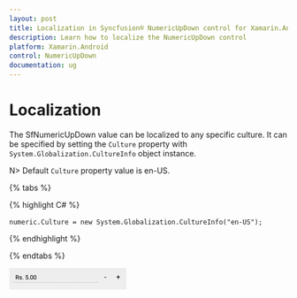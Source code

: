 ```yaml
---
layout: post
title: Localization in Syncfusion® NumericUpDown control for Xamarin.Android
description: Learn how to localize the NumericUpDown control
platform: Xamarin.Android
control: NumericUpDown
documentation: ug
---
```

# Localization

The SfNumericUpDown value can be localized to any specific culture. It can be specified by setting the `Culture` property with `System.Globalization.CultureInfo` object instance.

N> Default `Culture` property value is en-US.

{% tabs %}

{% highlight C# %}

	numeric.Culture = new System.Globalization.CultureInfo("en-US");
	
{% endhighlight %}

{% endtabs %}

![](images/Culture.png)





